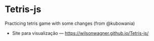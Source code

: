 # Tetris-js
Practicing tetris game with some changes (from @kubowania)

- Site para visualização — https://wilsonwagner.github.io/Tetris-js/
